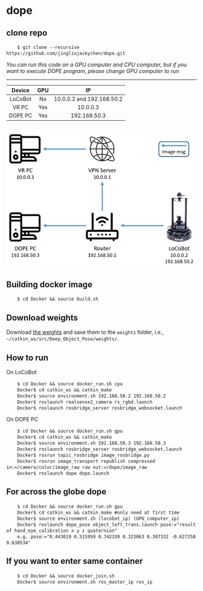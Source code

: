 # dope

## clone repo
```
    $ git clone --recursive https://github.com/jinglinjackychen/dope.git
```

*You can run this code on a GPU computer and CPU computer, but if you want to execute DOPE program, please change GPU computer to run*

---
|Device         |GPU            |IP                         |
|:-------------:|:-------------:|:-------------------------:|
|LoCoBot        |No             |10.0.0.2 and 192.168.50.2  |
|VR PC          |Yes            |10.0.0.3                   |
|DOPE PC        |Yes            |192.168.50.3               |

![Teaser](figures/network.PNG)
---

## Building docker image
```
    $ cd Docker && source build.sh
```

## Download weights

Download [the weights](https://drive.google.com/open?id=1DfoA3m_Bm0fW8tOWXGVxi4ETlLEAgmcg) and save them to the `weights` folder, *i.e.*, `~/catkin_ws/src/Deep_Object_Pose/weights/`.

## How to run
On LoCoBot
```
    $ cd Docker && source docker_run.sh cpu
    Docker$ cd catkin_ws && catkin_make
    Docker$ source environment.sh 192.168.50.2 192.168.50.2
    Docker$ roslaunch realsense2_camera rs_rgbd.launch
    Docker$ roslaunch rosbridge_server rosbridge_websocket.launch
```
On DOPE PC
```
    $ cd Docker && source docker_run.sh gpu
    Docker$ cd catkin_ws && catkin_make
    Docker$ source environment.sh 192.168.50.3 192.168.50.3
    Docker$ roslaunch rosbridge_server rosbridge_websocket.launch
    Docker$ rosrun topic_rosbridge image_rosbridge.py
    Docker$ rosrun image_transport republish compressed in:=/camera/color/image_raw raw out:=/dope/image_raw
    Docker$ roslaunch dope dope.launch
```
## For across the globe dope
```
    $ cd Docker && source docker_run.sh gpu
    Docker$ cd catkin_ws && catkin_make #only need at first time
    Docker$ source environment.sh (locobot_ip) (GPU_computer_ip)
    Docker$ roslaunch dope_pose object_left_trans.launch pose:="result of hand_eye_calibration x y z quaternion" 
    e.g. pose:="0.443019 0.515959 0.742330 0.323063 0.307332 -0.627258 0.638534"

```

## If you want to enter same container
```
    $ cd Docker && source docker_join.sh
    Docker$ source environment.sh ros_master_ip ros_ip
